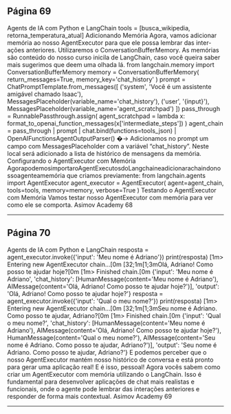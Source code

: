 ## Página 69

Agents de IA com Python e LangChain
tools = [busca_wikipedia, retorna_temperatura_atual]
Adicionando Memória
Agora, vamos adicionar memória ao nosso AgentExecutor para que ele possa lembrar das inter-
ações anteriores. Utilizaremos o ConversationBufferMemory. As memórias são conteúdo do nosso
curso inicila de LangChain, caso você queira saber mais sugerimos que deem uma olhada lá.
from langchain.memory import ConversationBufferMemory
memory = ConversationBufferMemory(
return_messages=True,
memory_key='chat_history'
)
prompt = ChatPromptTemplate.from_messages([
('system', 'Você é um assistente amigável chamado Isaac'),
MessagesPlaceholder(variable_name='chat_history'),
('user', '{input}'),
MessagesPlaceholder(variable_name='agent_scratchpad')
])
pass_through = RunnablePassthrough.assign(
agent_scratchpad = lambda x: format_to_openai_function_messages(x['intermediate_steps'])
)
agent_chain = pass_through | prompt | chat.bind(functions=tools_json) |
OpenAIFunctionsAgentOutputParser()
�→
Adicionamos no prompt um campo com MessagesPlaceholder com a variável “chat_history”. Neste
local será adicionado a lista de histórico de mensagens da memória.
Configurando o AgentExecutor com Memória
AgorapodemosimportaroAgentExecutosdoLangchaineadicionarachaindonossoagenteamemória
que criamos previamente:
from langchain.agents import AgentExecutor
agent_executor = AgentExecutor(
agent=agent_chain,
tools=tools,
memory=memory,
verbose=True
)
Testando o AgentExecutor com Memória
Vamos testar nosso AgentExecutor com memória para ver como ele se comporta.
Asimov Academy
68


---
## Página 70

Agents de IA com Python e LangChain
resposta = agent_executor.invoke({'input': 'Meu nome é Adriano'})
print(resposta)
[1m> Entering new AgentExecutor chain...[0m
[32;1m[1;3mOlá, Adriano! Como posso te ajudar hoje?[0m
[1m> Finished chain.[0m
{'input': 'Meu nome é Adriano',
'chat_history': [HumanMessage(content='Meu nome é Adriano'),
AIMessage(content='Olá, Adriano! Como posso te ajudar hoje?')],
'output': 'Olá, Adriano! Como posso te ajudar hoje?'}
resposta = agent_executor.invoke({'input': 'Qual o meu nome?'})
print(resposta)
[1m> Entering new AgentExecutor chain...[0m
[32;1m[1;3mSeu nome é Adriano. Como posso te ajudar, Adriano?[0m
[1m> Finished chain.[0m
{'input': 'Qual o meu nome?',
'chat_history': [HumanMessage(content='Meu nome é Adriano'),
AIMessage(content='Olá, Adriano! Como posso te ajudar hoje?'),
HumanMessage(content='Qual o meu nome?'),
AIMessage(content='Seu nome é Adriano. Como posso te ajudar, Adriano?')],
'output': 'Seu nome é Adriano. Como posso te ajudar, Adriano?'}
E podemos perceber que o nosso AgentExecutor mantém nosso histórico de conversa e está pronto
para gerar uma aplicação real!
E é isso, pessoal! Agora vocês sabem como criar um AgentExecutor com memória utilizando o
LangChain. Isso é fundamental para desenvolver aplicações de chat mais realistas e funcionais, onde
o agente pode lembrar das interações anteriores e responder de forma mais contextual.
Asimov Academy
69


---